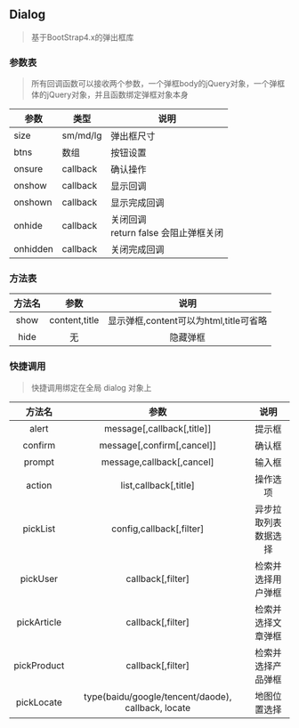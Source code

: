 ## Dialog

> 基于BootStrap4.x的弹出框库 

### 参数表

> 所有回调函数可以接收两个参数，一个弹框body的jQuery对象，一个弹框体的jQuery对象，并且函数绑定弹框对象本身
<table>
    <thead>
        <tr>
            <th>参数</th><th>类型</th><th>说明</th>
        </tr>
    </thead>
    <tbody>
        <tr>
            <td> size </td><td> sm/md/lg </td><td> 弹出框尺寸 </td>
        </tr>
        <tr>
            <td>btns </td><td> 数组 </td><td> 按钮设置 </td>
        </tr>
        <tr>
            <td>onsure</td><td> callback </td><td> 确认操作 </td>
        </tr>
        <tr>
            <td>onshow</td><td> callback </td><td> 显示回调 </td>
        </tr>
        <tr>
            <td>onshown</td><td> callback </td><td> 显示完成回调 </td>
        </tr>
        <tr>
            <td>onhide</td><td> callback </td><td> 关闭回调<br />return false 会阻止弹框关闭 </td>
        </tr>
        <tr>
            <td>onhidden</td><td> callback </td><td> 关闭完成回调 </td>
        </tr>
    </tbody>
</table>

### 方法表

| 方法名   | 参数  | 说明   |
|:-----:|:-----:|:-----:|
| show | content,title | 显示弹框,content可以为html,title可省略 |
| hide | 无 | 隐藏弹框 |

### 快捷调用

> 快捷调用绑定在全局 dialog 对象上

| 方法名   | 参数  | 说明   |
|:-----:|:-----:|:-----:|
| alert | message\[,callback\[,title\]\] | 提示框 |
| confirm | message\[,confirm\[,cancel\]\] | 确认框 |
| prompt | message,callback\[,cancel\] | 输入框 |
| action | list,callback\[,title\] | 操作选项 |
| pickList | config,callback\[,filter\] | 异步拉取列表数据选择 |
| pickUser | callback\[,filter\] | 检索并选择用户弹框 |
| pickArticle | callback\[,filter\] | 检索并选择文章弹框 |
| pickProduct | callback\[,filter\] | 检索并选择产品弹框 |
| pickLocate | type(baidu/google/tencent/daode), callback, locate | 地图位置选择 |